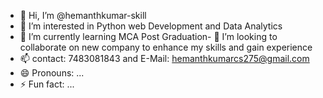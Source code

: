 - 👋 Hi, I’m @hemanthkumar-skill
- 👀 I’m interested in Python web Development and Data Analytics
- 🌱 I’m currently learning MCA Post Graduation- 💞️ I’m looking to collaborate on new company to enhance my skills and gain experience
- 📫 contact: 7483081843 and E-Mail: hemanthkumarcs275@gmail.com
- 😄 Pronouns: ...
- ⚡ Fun fact: ...

<!---
hemanthkumar-skill/hemanthkumar-skill is a ✨ special ✨ repository because its `README.md` (this file) appears on your GitHub profile.
You can click the Preview link to take a look at your changes.
--->
